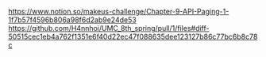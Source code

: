 https://www.notion.so/makeus-challenge/Chapter-9-API-Paging-1-1f7b57f4596b806a98f6d2ab9e24de53
https://github.com/H4nnhoi/UMC_8th_spring/pull/1/files#diff-50515cec1eb4a762f1351e6f40d22ec47f088635dee123127b86c77bc6b8c78c